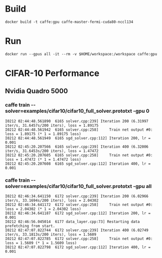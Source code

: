# Build

`docker build -t caffe:gpu caffe-master-fermi-cuda80-nccl134`

# Run

`docker run --gpus all -it --rm -v $HOME/workspace:/workspace caffe:gpu`

# CIFAR-10 Performance

## Nvidia Quadro 5000

### caffe train --solver=examples/cifar10/cifar10_full_solver.prototxt -gpu 0
```
I0212 02:44:48.561890  6165 solver.cpp:239] Iteration 200 (6.31997 iter/s, 31.6457s/200 iters), loss = 1.89175
I0212 02:44:48.561942  6165 solver.cpp:258]     Train net output #0: loss = 1.89175 (* 1 = 1.89175 loss)
I0212 02:44:48.561949  6165 sgd_solver.cpp:112] Iteration 200, lr = 0.001
I0212 02:45:20.207566  6165 solver.cpp:239] Iteration 400 (6.32006 iter/s, 31.6453s/200 iters), loss = 1.47472
I0212 02:45:20.207605  6165 solver.cpp:258]     Train net output #0: loss = 1.47472 (* 1 = 1.47472 loss)
I0212 02:45:20.207608  6165 sgd_solver.cpp:112] Iteration 400, lr = 0.001
```

### caffe train --solver=examples/cifar10/cifar10_full_solver.prototxt -gpu all
```
I0212 02:46:34.641150  6172 solver.cpp:239] Iteration 200 (6.02966 iter/s, 33.1694s/200 iters), loss = 2.04302
I0212 02:46:34.641172  6172 solver.cpp:258]     Train net output #0: loss = 2.04302 (* 1 = 2.04302 loss)
I0212 02:46:34.641187  6172 sgd_solver.cpp:112] Iteration 200, lr = 0.001
I0212 02:46:56.045014  6177 data_layer.cpp:73] Restarting data prefetching from start.
I0212 02:47:07.822744  6172 solver.cpp:239] Iteration 400 (6.02749 iter/s, 33.1813s/200 iters), loss = 1.5609
I0212 02:47:07.822785  6172 solver.cpp:258]     Train net output #0: loss = 1.5609 (* 1 = 1.5609 loss)
I0212 02:47:07.822798  6172 sgd_solver.cpp:112] Iteration 400, lr = 0.001
```
